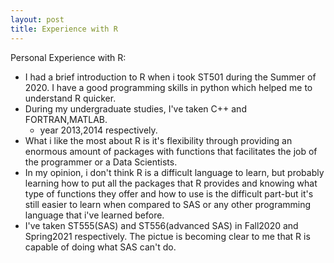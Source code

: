 ```yaml
---
layout: post
title: Experience with R  
---    
```


Personal Experience with R:  

* I had a brief introduction to R when i took ST501 during the Summer of 2020. I have a good programming skills in python which helped me to understand R quicker.       
* During my undergraduate studies, I've taken C++ and FORTRAN,MATLAB.  
  + year 2013,2014 respectively. 
* What i like the most about R is it's flexibility through providing an enormous amount of packages with functions that facilitates the job of the programmer or a Data Scientists.    
* In my opinion, i don't think R is a difficult language to learn, but probably learning how to put all the packages that R provides and knowing what type of functions they offer and how to use is the difficult part-but it's still easier to learn when compared to SAS or any other programming language that i've learned before.  
* I've taken ST555(SAS) and ST556(advanced SAS) in Fall2020 and Spring2021 respectively. The pictue is becoming clear to me that R is capable of doing what SAS can't do.  
